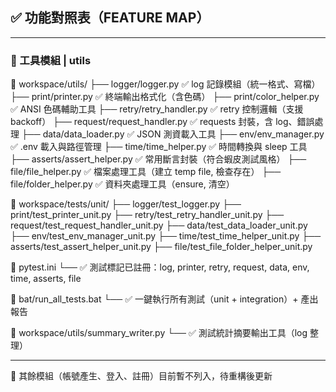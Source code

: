 ## ✅ 功能對照表（FEATURE MAP）

---

### 🔹 工具模組 | utils

📁 workspace/utils/
├── logger/logger.py              ✅ log 記錄模組（統一格式、寫檔）
├── print/printer.py              ✅ 終端輸出格式化（含色碼）
├── print/color_helper.py         ✅ ANSI 色碼輔助工具
├── retry/retry_handler.py        ✅ retry 控制邏輯（支援 backoff）
├── request/request_handler.py    ✅ requests 封裝，含 log、錯誤處理
├── data/data_loader.py           ✅ JSON 測資載入工具
├── env/env_manager.py            ✅ .env 載入與路徑管理
├── time/time_helper.py           ✅ 時間轉換與 sleep 工具
├── asserts/assert_helper.py      ✅ 常用斷言封裝（符合蝦皮測試風格）
├── file/file_helper.py           ✅ 檔案處理工具（建立 temp file, 檢查存在）
├── file/folder_helper.py         ✅ 資料夾處理工具（ensure, 清空）

📁 workspace/tests/unit/
├── logger/test_logger.py
├── print/test_printer_unit.py
├── retry/test_retry_handler_unit.py
├── request/test_request_handler_unit.py
├── data/test_data_loader_unit.py
├── env/test_env_manager_unit.py
├── time/test_time_helper_unit.py
├── asserts/test_assert_helper_unit.py
├── file/test_file_folder_helper_unit.py

📁 pytest.ini
└── ✅ 測試標記已註冊：log, printer, retry, request, data, env, time, asserts, file

📁 bat/run_all_tests.bat
└── ✅ 一鍵執行所有測試（unit + integration）+ 產出報告

📁 workspace/utils/summary_writer.py
└── ✅ 測試統計摘要輸出工具（log 整理）

---

🔹 其餘模組（帳號產生、登入、註冊）目前暫不列入，待重構後更新
